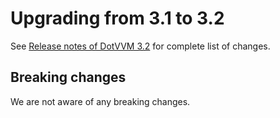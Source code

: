 # Upgrading from 3.1 to 3.2

See [Release notes of DotVVM 3.2](https://github.com/riganti/dotvvm/releases/tag/v3.2) for complete list of changes.

## Breaking changes

We are not aware of any breaking changes.






